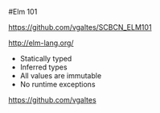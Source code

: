 #Elm 101

https://github.com/vgaltes/SCBCN_ELM101


http://elm-lang.org/

- Statically typed
- Inferred types
- All values are immutable
- No runtime exceptions

https://github.com/vgaltes

